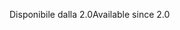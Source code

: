 <span data-ttu-id="8d034-101">Disponibile dalla 2.0</span><span class="sxs-lookup"><span data-stu-id="8d034-101">Available since 2.0</span></span>